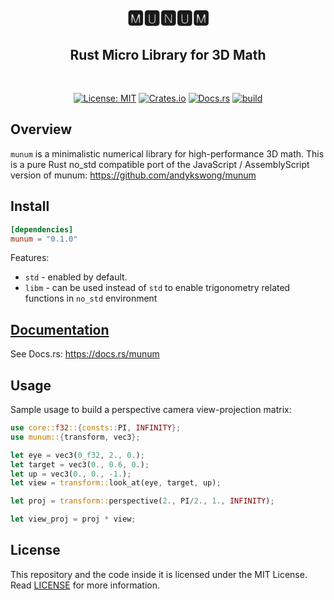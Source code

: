 <h1 align="center">🅼🆄🅽🆄🅼</h1>
<h2 align="center">Rust Micro Library for 3D Math</h2>
<br />
<p align="center">
  <a href="./LICENSE"><img src="https://img.shields.io/badge/License-MIT-yellow.svg" alt="License: MIT" /></a> 
  <a href="https://crates.io/crates/munum"><img src="https://img.shields.io/crates/v/munum.svg" alt="Crates.io" /></a> 
  <a href="https://docs.rs/munum"><img src="https://docs.rs/munum/badge.svg" alt="Docs.rs" /></a> 
  <a href="https://github.com/andykswong/munum-rs/actions"><img src="https://github.com/andykswong/munum-rs/actions/workflows/build.yaml/badge.svg" alt="build" /></a>
</p>

## Overview
`munum` is a minimalistic numerical library for high-performance 3D math. This is a pure Rust no_std compatible port of the JavaScript / AssemblyScript version of munum: https://github.com/andykswong/munum

## Install
```toml
[dependencies]
munum = "0.1.0"
```
Features:
- `std` - enabled by default.
- `libm` - can be used instead of `std` to enable trigonometry related functions in `no_std` environment

## [Documentation](https://docs.rs/munum)
See Docs.rs: https://docs.rs/munum

## Usage
Sample usage to build a perspective camera view-projection matrix:

```rust
use core::f32::{consts::PI, INFINITY};
use munum::{transform, vec3};

let eye = vec3(0_f32, 2., 0.);
let target = vec3(0., 0.6, 0.);
let up = vec3(0., 0., -1.);
let view = transform::look_at(eye, target, up);

let proj = transform::perspective(2., PI/2., 1., INFINITY);

let view_proj = proj * view;
```

## License
This repository and the code inside it is licensed under the MIT License. Read [LICENSE](./LICENSE) for more information.
